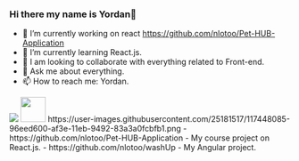 ### Hi there my name is Yordan👋


- 🔭 I’m currently working on react https://github.com/nlotoo/Pet-HUB-Application
- 🌱 I’m currently learning React.js.
- 👯 I am looking to collaborate with everything related to Front-end.
- 💬 Ask me about everything.
- 📫 How to reach me: Yordan.

<img src="https://camo.githubusercontent.com/992babdffd8c74a1502de375fbdf7e4d54773242/68747470733a2f2f6d656469612e67697068792e636f6d2f6d656469612f53576f536b4e36447854737a71494b4571762f67697068792e676966" /> 


<img src="https://github.com/TheDudeThatCode/TheDudeThatCode/blob/master/Assets/Developer.gif" width="45" />
https://user-images.githubusercontent.com/25181517/117448085-96eed600-af3e-11eb-9492-83a3a0fcbfb1.png
- https://github.com/nlotoo/Pet-HUB-Application  - My course project on React.js.
- https://github.com/nlotoo/washUp - My Angular project.

